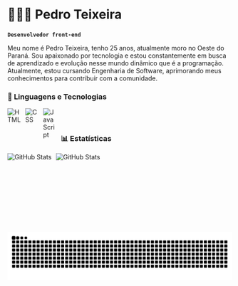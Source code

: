# 👨🏻‍💻 Pedro Teixeira

**`Desenvolvedor front-end`**

Meu nome é Pedro Teixeira, tenho 25 anos, atualmente moro no Oeste do Paraná. Sou apaixonado por tecnologia e estou constantemente em busca de aprendizado e evolução nesse mundo dinâmico que é a programação. Atualmente, estou cursando Engenharia de Software, aprimorando meus conhecimentos para contribuir com a comunidade.


### 🤖 Linguagens e Tecnologias
<img align="left" alt="HTML" title="HTML" width="30px" style="padding-right: 10px;" src="https://cdn.jsdelivr.net/gh/devicons/devicon@latest/icons/html5/html5-original.svg"/>
<img align="left" alt="CSS" title="CSS" width="30px" style="padding-right: 10px;" src="https://cdn.jsdelivr.net/gh/devicons/devicon@latest/icons/css3/css3-original.svg"/>
<img align="left" alt="JavaScript" title="JavaScript" width="30px" style="padding-right: 10px;" src="https://cdn.jsdelivr.net/gh/devicons/devicon@latest/icons/javascript/javascript-original.svg"/>

<br/>
<br/>

### 📊 Estatísticas

<p>
  <img align="left" alt="GitHub Stats" height="177" style="padding-right: 10px;" src="https://github-readme-stats.vercel.app/api?username=xpedrotx&show_icons=true&theme=tokyonight&include_all_commits=true&locale=pt-br"/>
  <img align="left" alt="GitHub Stats" height="177" src="https://github-readme-stats.vercel.app/api/top-langs/?username=xpedrotx&theme=tokyonight&layout=compact&custom_title=Tecnologias&langs_count=9"/>
</p>

<picture align="center">
  <source media="(prefers-color-scheme: dark)" srcset="https://raw.githubusercontent.com/xpedrotx/xpedrotx/output/github-contribution-grid-snake-dark.svg">
  <source media="(prefers-color-scheme: light)" srcset="https://raw.githubusercontent.com/xpedrotx/xpedrotx/output/github-contribution-grid-snake-dark.svg">
  <img align="center" alt="github contribution grid snake animation" src="https://raw.githubusercontent.com/xpedrotx/xpedrotx/output/github-contribution-grid-snake.svg">
</picture>
